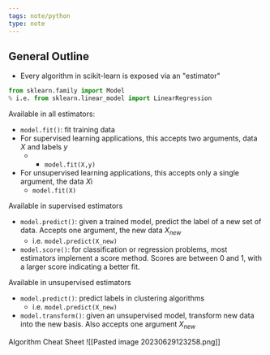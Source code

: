 ```yaml
---
tags: note/python
type: note
---
```

## General Outline
- Every algorithm in scikit-learn is exposed via an "estimator"

```python
from sklearn.family import Model
% i.e. from sklearn.linear_model import LinearRegression
```

Available in all estimators:
- `model.fit()`: fit training data
- For supervised learning applications, this accepts two arguments, data $X$ and labels $y$
	- 	- `model.fit(X,y)`
- For unsupervised learning applications, this accepts only a single argument, the data $X$i
	- `model.fit(X)`

Available in supervised estimators
- `model.predict()`: given a trained model, predict the label of a new set of data. Accepts one argument, the new data $X_{new}$
	- i.e. `model.predict(X_new)`
- `model.score()`: for classification or regression problems, most estimators implement a score method. Scores are between 0 and 1, with a larger score indicating a better fit.

Available in unsupervised estimators
- `model.predict()`:  predict labels in clustering algorithms
	- i.e. `model.predict(X_new)`
- `model.transform()`: given an unsupervised model, transform new data into the new basis. Also accepts one argument $X_{new}$


Algorithm Cheat Sheet
![[Pasted image 20230629123258.png]]
